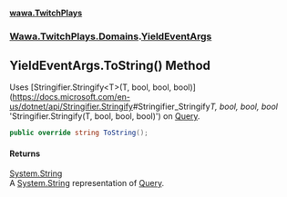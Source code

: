 #### [wawa.TwitchPlays](index.md 'index')
### [Wawa.TwitchPlays.Domains](Wawa.TwitchPlays.Domains.md 'Wawa.TwitchPlays.Domains').[YieldEventArgs](YieldEventArgs.md 'Wawa.TwitchPlays.Domains.YieldEventArgs')

## YieldEventArgs.ToString() Method

Uses [Stringifier.Stringify&lt;T&gt;(T, bool, bool, bool)](https://docs.microsoft.com/en-us/dotnet/api/Stringifier.Stringify<T>#Stringifier_Stringify<T>_T, bool, bool, bool_ 'Stringifier.Stringify<T>(T, bool, bool, bool)') on [Query](YieldEventArgs.Query.md 'Wawa.TwitchPlays.Domains.YieldEventArgs.Query').

```csharp
public override string ToString();
```

#### Returns
[System.String](https://docs.microsoft.com/en-us/dotnet/api/System.String 'System.String')  
A [System.String](https://docs.microsoft.com/en-us/dotnet/api/System.String 'System.String') representation of [Query](YieldEventArgs.Query.md 'Wawa.TwitchPlays.Domains.YieldEventArgs.Query').
